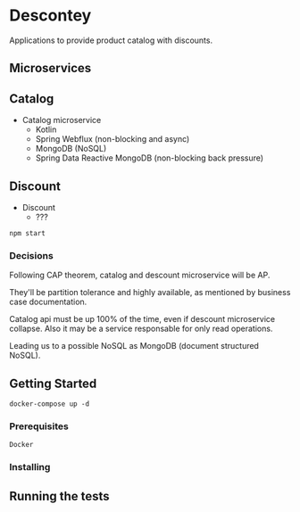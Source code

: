# Descontey

Applications to provide product catalog with discounts.

## Microservices

## Catalog

- Catalog microservice
    - Kotlin
    - Spring Webflux (non-blocking and async)
    - MongoDB (NoSQL)
    - Spring Data Reactive MongoDB (non-blocking back pressure)

## Discount

- Discount
    - ???

```
npm start
```

### Decisions

Following CAP theorem, catalog and descount microservice will be AP.

They'll be partition tolerance and highly available, as mentioned by business case documentation.

Catalog api must be up 100% of the time, even if descount microservice collapse.
Also it may be a service responsable for only read operations.

Leading us to a possible NoSQL as MongoDB (document structured NoSQL).

## Getting Started

```
docker-compose up -d
```

### Prerequisites

```
Docker
```

### Installing

## Running the tests